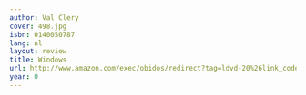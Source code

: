 ```yaml
---
author: Val Clery
cover: 498.jpg
isbn: 0140050787
lang: nl
layout: review
title: Windows
url: http://www.amazon.com/exec/obidos/redirect?tag=ldvd-20%26link_code=xm2%26camp=2025%26creative=165953%26path=http://www.amazon.com/gp/redirect.html%253fASIN=0140050787%2526tag=ldvd-20%2526lcode=xm2%2526cID=2025%2526ccmID=165953%2526location=/o/ASIN/0140050787%25253FSubscriptionId=0VJDVJ14KM0P0VXDCQ82
year: 0
---
```


